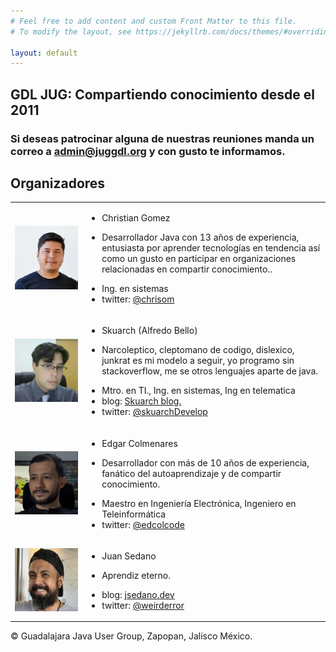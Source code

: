 ```yaml
---
# Feel free to add content and custom Front Matter to this file.
# To modify the layout, see https://jekyllrb.com/docs/themes/#overriding-theme-defaults

layout: default
---
```

## GDL JUG: Compartiendo conocimiento desde el 2011
### Si deseas patrocinar alguna de nuestras reuniones manda un correo a <a href="mailto:">admin@juggdl.org</a> y con gusto te informamos.

## Organizadores
<table>
  <tbody>
    <tr>
      <td align= right><img src="images/pic3.jpeg" width="500"></td>
      <td align= left><ul>
          <li>Christian Gomez</li>
          <li><p>Desarrollador Java con 13 años de experiencia, entusiasta por aprender tecnologías en tendencia así como un gusto en participar en organizaciones relacionadas en compartir conocimiento..</p></li>
          <li>Ing. en sistemas</li>
          <li>twitter: <a href="https://twitter.com/chrisom">@chrisom</a></li>
     </ul></td>
    </tr>
    <tr>
      <td align= right><img src="images/pic5.jpg" width="500"></td>
      <td align= left><ul>
          <li>Skuarch (Alfredo Bello)</li>
          <li><p>Narcoleptico, cleptomano de codigo, dislexico, junkrat es mi modelo a seguir, yo programo sin stackoverflow, me se otros lenguajes aparte de java.</p></li>
          <li>Mtro. en TI., Ing. en sistemas, Ing en telematica</li>
          <li>blog: <a href="http://skuarch.blogspot.com/">Skuarch blog.</a></li>
          <li>twitter: <a href="https://twitter.com/skuarchDevelop">@skuarchDevelop</a></li>
     </ul></td>
    </tr>
    <tr>
      <td align= right><img src="images/pic4.png" width="500"></td>
      <td align= left><ul>
          <li>Edgar Colmenares</li>
          <li><p>Desarrollador con más de 10 años de experiencia, fanático del autoaprendizaje y de compartir conocimiento.</p></li>
          <li>Maestro en Ingeniería Electrónica, Ingeniero en Teleinformática</li>
          <li>twitter: <a href="https://twitter.com/edcolcode">@edcolcode</a></li>
     </ul></td>
    </tr>
    <tr>
      <td align= right><img src="images/e3b43ecdfbb793fab01e2fcaff2f7fb4.jpeg" width="500"></td>
      <td align= left><ul>
          <li>Juan Sedano</li>
          <li><p>Aprendiz eterno.</p></li>
          <li>blog: <a href="https://jsedano.dev">jsedano.dev</a></li>
          <li>twitter: <a href="https://twitter.com/weirderror">@weirderror</a></li>
     </ul></td>
    </tr>
  </tbody>
</table>
<div class="copyright">
    &copy; Guadalajara Java User Group, Zapopan, Jalisco México.
</div>
